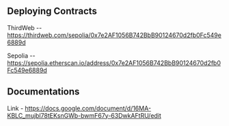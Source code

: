 ## Deploying Contracts

ThirdWeb --  https://thirdweb.com/sepolia/0x7e2AF1056B742BbB90124670d2fb0Fc549e6889d

Sepolia -- https://sepolia.etherscan.io/address/0x7e2AF1056B742BbB90124670d2fb0Fc549e6889d

## Documentations

Link - https://docs.google.com/document/d/16MA-KBLC_mujbl78tEKsnGWb-bwmF67y-63DwkAFtRU/edit
